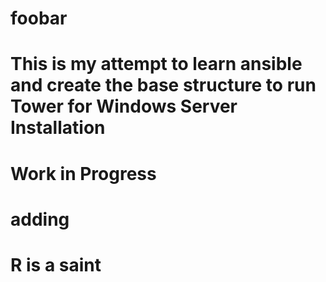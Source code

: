# foobar
# This is my attempt to learn ansible and create the base structure to run Tower for Windows Server Installation
# Work in Progress
# adding
# R is a saint